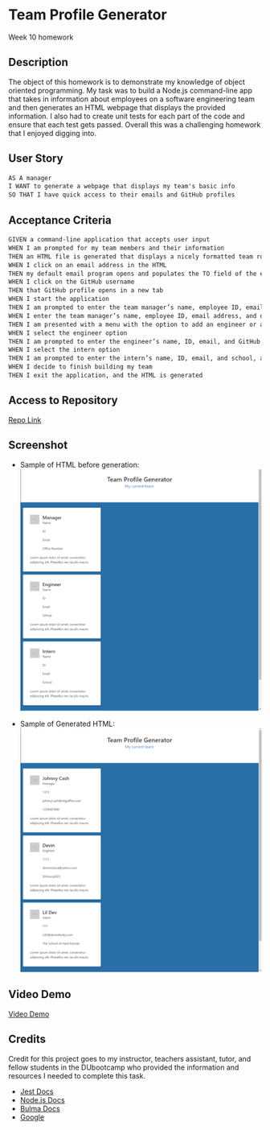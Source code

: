 # Team Profile Generator 
Week 10 homework

## Description 

The object of this homework is to demonstrate my knowledge of object oriented programming. My task was to build a Node.js command-line app that takes in information about employees on a software engineering team and then generates an HTML webpage that displays the provided information. I also had to create unit tests for each part of the code and ensure that each test gets passed. Overall this was a challenging homework that I enjoyed digging into. 

## User Story 
```md 
AS A manager
I WANT to generate a webpage that displays my team's basic info
SO THAT I have quick access to their emails and GitHub profiles
```

## Acceptance Criteria
```md
GIVEN a command-line application that accepts user input
WHEN I am prompted for my team members and their information
THEN an HTML file is generated that displays a nicely formatted team roster based on user input
WHEN I click on an email address in the HTML
THEN my default email program opens and populates the TO field of the email with the address
WHEN I click on the GitHub username
THEN that GitHub profile opens in a new tab
WHEN I start the application
THEN I am prompted to enter the team manager’s name, employee ID, email address, and office number
WHEN I enter the team manager’s name, employee ID, email address, and office number
THEN I am presented with a menu with the option to add an engineer or an intern or to finish building my team
WHEN I select the engineer option
THEN I am prompted to enter the engineer’s name, ID, email, and GitHub username, and I am taken back to the menu
WHEN I select the intern option
THEN I am prompted to enter the intern’s name, ID, email, and school, and I am taken back to the menu
WHEN I decide to finish building my team
THEN I exit the application, and the HTML is generated
```

## Access to Repository

[Repo Link](https://github.com/DMosca2021/dm_Team-Profile-Generator)

## Screenshot
- Sample of HTML before generation:
![Screenshot](./assets/images/TeamProfGen_pregenerated.png)

- Sample of Generated HTML:
![Screenshot](./assets/images/TeamProfGen_generated.png)

## Video Demo 

[Video Demo](https://drive.google.com/file/d/1ejkyk2OPyCEB5PWT60J7Hu5n5Gs7Kk5R/view?usp=sharing)

## Credits
Credit for this project goes to my instructor, teachers assistant, tutor, and fellow students in the DUbootcamp who provided the information and resources I needed to complete this task.

- [Jest Docs](https://jestjs.io/docs/getting-started)
- [Node.js Docs](https://nodejs.org/en/docs/)
- [Bulma Docs](https://bulma.io/documentation/)
- [Google](https://www.google.com/)
